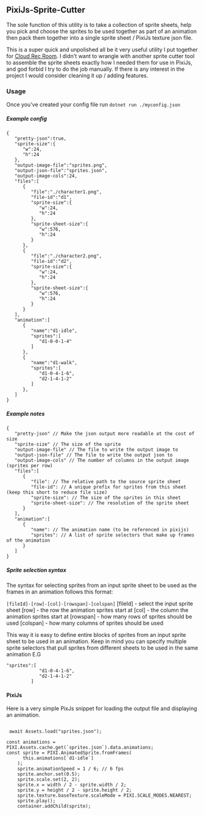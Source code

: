 ## PixiJs-Sprite-Cutter

The sole function of this utility is to take a collection of sprite sheets, help you pick and choose the sprites to be used together as part of an animation then pack them together into a single sprite sheet / PixiJs texture json file.

This is a super quick and unpolished all be it very useful utility I put together for [Cloud Rec Room](https://cloudrecroom.com/). I didn't want to wrangle with another sprite cutter tool to assemble the sprite sheets exactly how I needed them for use in PixiJs, and god forbid I try to do the job manually. If there is any interest in the project I would consider cleaning it up / adding features.

### Usage

Once you've created your config file run
`dotnet run ./myconfig.json`

##### Example config
```
{
   "pretty-json":true,
   "sprite-size":{
      "w":24,
      "h":24
   },
   "output-image-file":"sprites.png",
   "output-json-file":"sprites.json",
   "output-image-cols":24,
   "files":[
      {
         "file":"./character1.png",
         "file-id":"d1",
         "sprite-size":{
            "w":24,
            "h":24
         },
         "sprite-sheet-size":{
            "w":576,
            "h":24
         }
      },
      {
         "file":"./character2.png",
         "file-id":"d2",
         "sprite-size":{
            "w":24,
            "h":24
         },
         "sprite-sheet-size":{
            "w":576,
            "h":24
         }
      }
   ],
   "animation":[
      {
         "name":"d1-idle",
         "sprites":[
            "d1-0-0-1-4"
         ]
      },
      {
         "name":"d1-walk",
         "sprites":[
            "d1-0-4-1-6",
            "d2-1-4-1-2"
         ]
      },
   ]
}
```

##### Example notes
```
{
   "pretty-json" // Make the json output more readable at the cost of size
   "sprite-size" // The size of the sprite
   "output-image-file" // The file to write the output image to
   "output-json-file" // The file to write the output json to
   "output-image-cols" // The number of columns in the output image (sprites per row)
   "files":[
      {
         "file": // The relative path to the source sprite sheet
         "file-id": // A unique prefix for sprites from this sheet (keep this short to reduce file size)
         "sprite-size": // The size of the sprites in this sheet
         "sprite-sheet-size": // The resolution of the sprite sheet
      }
   ],
   "animation":[
      {
         "name": // The animation name (to be referenced in pixijs)
         "sprites": // A list of sprite selectors that make up frames of the animation
      }
   ]
}
```

##### Sprite selection syntax
The syntax for selecting sprites from an input sprite sheet to be used as the frames in an animation follows this format:

`[fileId]-[row]-[col]-[rowspan]-[colspan]`
[fileId] - select the input sprite sheet
[row] - the row the animation sprites start at
[col] - the column the animation sprites start at
[rowspan] - how many rows of sprites should be used
[colspan] - how many columns of sprites should be used

This way it is easy to define entire blocks of sprites from an input sprite sheet to be used in an animation. Keep in mind you can specify multiple sprite selectors that pull sprites from different sheets to be used in the same animation E.G
```
"sprites":[
            "d1-0-4-1-6",
            "d2-1-4-1-2"
         ]
```

#### PixiJs
Here is a very simple PixJs snippet for loading the output file and displaying an animation.
```

 await Assets.load("sprites.json");

const animations = PIXI.Assets.cache.get(`sprites.json`).data.animations;
const sprite = PIXI.AnimatedSprite.fromFrames(
      this.animations[`d1-idle`]
    );
    sprite.animationSpeed = 1 / 6; // 6 fps
    sprite.anchor.set(0.5);
    sprite.scale.set(2, 2);
    sprite.x = width / 2 - sprite.width / 2;
    sprite.y = height / 2 - sprite.height / 2;
    sprite.texture.baseTexture.scaleMode = PIXI.SCALE_MODES.NEAREST;
    sprite.play();
    container.addChild(sprite);


```
